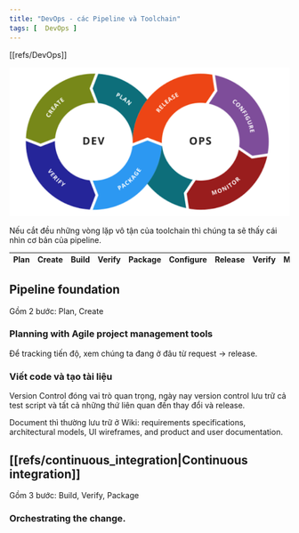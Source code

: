 ```yaml
---
title: "DevOps - các Pipeline và Toolchain"
tags: [  DevOps ]
---
```


[[refs/DevOps]]

![alt text](../assets/img/devops_toolchain.png)

Nếu cắt đều những vòng lặp vô tận của toolchain thì chúng ta sẽ thấy cái nhìn cơ bản của pipeline.

| Plan | Create | Build | Verify | Package | Configure | Release | Verify | Monitor |
| ---- | ------ | ----- | ------ | ------- | --------- | ------- | ------ | ------- |

## Pipeline foundation

Gồm 2 bước: Plan, Create

### Planning with Agile project management tools

Để tracking tiến độ, xem chúng ta đang ở đâu từ request -> release.

### Viết code và tạo tài liệu

Version Control đóng vai trò quan trọng, ngày nay version control lưu trữ cả test script và tất cả những thứ liên quan đến thay đổi và release.

Document thì thường lưu trữ ở Wiki: requirements specifications, architectural  models, UI wireframes, and product and user documentation.

## [[refs/continuous_integration|Continuous integration]]

Gồm 3 bước: Build, Verify, Package

### Orchestrating the change.